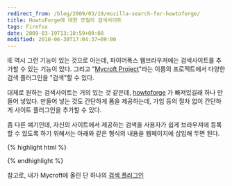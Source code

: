 ```yaml
---
redirect_from: /blog/2009/03/19/mozilla-search-for-howtoforge/
title: HowtoForge에 대한 모질라 검색사이트
tags: Firefox
date: 2009-03-19T13:10:59+09:00
modified: 2010-06-30T17:04:37+09:00
---
```

IE 역시 그런 기능이 있는 것으로 아는데, 파이어폭스 웹브라우져에는
검색사이트를 추가할 수 있는 기능이 있다. 그리고
"[Mycroft Project](http://mycroft.mozdev.org/)"라는 이름의 프로젝트에서
다양한 검색 플러그인을 "검색"할 수 있다.

대체로 원하는 검색사이트는 거의 있는 것 같은데,
[howtoforge](http://www.howtoforge.com) 가 빠져있길래 하나 만들어 넣었다.
만들어 넣는 것도 간단하게 폼을 제공하는데, 가입 등의 절차 없이 간단하게
사이트 플러그인을 추가할 수 있다.

좀 다른 얘기인데, 자신의 사이트에서 제공하는 검색을 사용자가 쉽게
브라우져에 등록할 수 있도록 하기 위해서는 아래와 같은 형식의 내용을
웹페이지에 삽입해 두면 된다.

{% highlight html %}
<link rel="search" type="application/opensearchdescription+xml" title="My Blog" href="opensearch.xml">
{% endhighlight %}

참고로, 내가 Mycroft에 올린 단 하나의
[검색 플러그인](http://mycroft.mozdev.org/search-engines.html?author=SiO4%2C+Yong+Hwan)  

